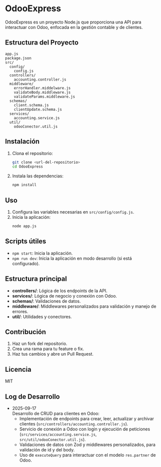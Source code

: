 # OdooExpress

OdooExpress es un proyecto Node.js que proporciona una API para interactuar con Odoo, enfocada en la gestión contable y de clientes.

## Estructura del Proyecto

```
app.js
package.json
src/
  config/
    config.js
  controllers/
    accounting.controller.js
  middleware/
    errorHandler.middelware.js
    validateBody.middleware.js
    validateParams.middleware.js
  schemas/
    client.schema.js
    clientUpdate.schema.js
  services/
    accounting.service.js
  util/
    odooConector.util.js
```

## Instalación

1. Clona el repositorio:
   ```sh
   git clone <url-del-repositorio>
   cd OdooExpress
   ```
2. Instala las dependencias:
   ```sh
   npm install
   ```

## Uso

1. Configura las variables necesarias en `src/config/config.js`.
2. Inicia la aplicación:
   ```sh
   node app.js
   ```

## Scripts útiles
- `npm start`: Inicia la aplicación.
- `npm run dev`: Inicia la aplicación en modo desarrollo (si está configurado).

## Estructura principal
- **controllers/**: Lógica de los endpoints de la API.
- **services/**: Lógica de negocio y conexión con Odoo.
- **schemas/**: Validaciones de datos.
- **middleware/**: Middlewares personalizados para validación y manejo de errores.
- **util/**: Utilidades y conectores.

## Contribución

1. Haz un fork del repositorio.
2. Crea una rama para tu feature o fix.
3. Haz tus cambios y abre un Pull Request.

## Licencia

MIT


## Log de Desarrollo

- 2025-09-17  
  Desarrollo de CRUD para clientes en Odoo:
  - Implementación de endpoints para crear, leer, actualizar y archivar clientes (`src/controllers/accounting.controller.js`).
  - Servicio de conexión a Odoo con login y ejecución de peticiones (`src/services/accounting.service.js`, `src/util/odooConector.util.js`).
  - Validaciones de datos con Zod y middlewares personalizados, para validación de id y del body.
  - Uso de `executeQuery` para interactuar con el modelo `res.partner` de Odoo.
